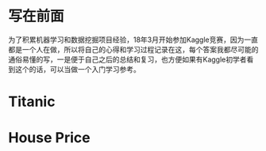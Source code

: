 # 写在前面
为了积累机器学习和数据挖掘项目经验，18年3月开始参加Kaggle竞赛，因为一直都是一个人在做，所以将自己的心得和学习过程记录在这，每个答案我都尽可能的通俗易懂的写，一是便于自己之后的总结和复习，也方便如果有Kaggle初学者看到这个的话，可以当做一个入门学习参考。

# Titanic


# House Price